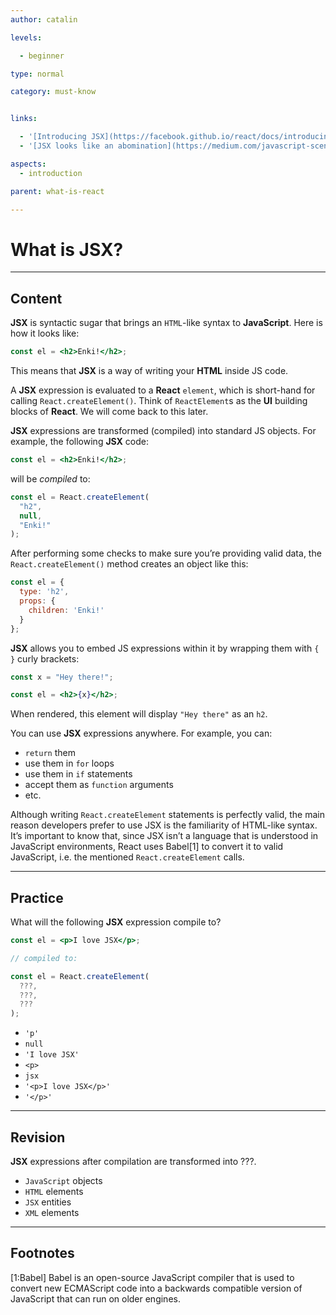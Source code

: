 ```yaml
---
author: catalin

levels:

  - beginner

type: normal

category: must-know


links:

  - '[Introducing JSX](https://facebook.github.io/react/docs/introducing-jsx.html){website}'
  - '[JSX looks like an abomination](https://medium.com/javascript-scene/jsx-looks-like-an-abomination-1c1ec351a918#.amqkpfybp/){website}'

aspects:
  - introduction

parent: what-is-react

---
```


# What is JSX?

---
## Content

**JSX** is syntactic sugar that brings an `HTML`-like syntax to **JavaScript**. Here is how it looks like:

```jsx
const el = <h2>Enki!</h2>;
```

This means that **JSX** is a way of writing your **HTML** inside JS code.

A **JSX** expression is evaluated to a **React** `element`, which is short-hand for calling `React.createElement()`. Think of `ReactElement`s as the **UI** building blocks of **React**. We will come back to this later.

**JSX** expressions are transformed (compiled) into standard JS objects. For example, the following **JSX** code:

```jsx
const el = <h2>Enki!</h2>;
```

will be *compiled* to:

```jsx
const el = React.createElement(
  "h2",
  null,
  "Enki!"
);
```

After performing some checks to make sure you’re providing valid data, the `React.createElement()` method creates an object like this:

```jsx
const el = {
  type: 'h2',
  props: {
    children: 'Enki!'
  }
};
```

**JSX** allows you to embed JS expressions within it by wrapping them with `{ }` curly brackets:

```jsx
const x = "Hey there!";

const el = <h2>{x}</h2>;
```

When rendered, this element will display `"Hey there"` as an `h2`.

You can use **JSX** expressions anywhere. For example, you can:
- `return` them
- use them in `for` loops
- use them in `if` statements
- accept them as `function` arguments
- etc.


Although writing `React.createElement` statements is perfectly valid, the main reason developers prefer to use JSX is the familiarity of HTML-like syntax.
It’s important to know that, since JSX isn’t a language that is understood in JavaScript environments, React uses Babel[1] to convert it to valid JavaScript, i.e. the mentioned `React.createElement` calls.

---
## Practice

What will the following **JSX** expression compile to?

```jsx
const el = <p>I love JSX</p>;

// compiled to:

const el = React.createElement(
  ???,
  ???, 
  ???
);
```


* `'p'`
* `null`
* `'I love JSX'`
* `<p>`
* `jsx`
* `'<p>I love JSX</p>'`
* `'</p>'`

---
## Revision

**JSX** expressions after compilation are transformed into ???.


* `JavaScript` objects
* `HTML` elements
* `JSX` entities
* `XML` elements

---
## Footnotes


[1:Babel]
Babel is an open-source JavaScript compiler that is used to convert new ECMAScript code into a backwards compatible version of JavaScript that can run on older engines.
